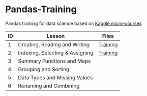 # Pandas-Training

Pandas training for data science based on [Kaggle micro-courses](https://www.kaggle.com/learn/python)

ID | Lesson | Files
------------ | ------------ | -------------
1 | Creating, Reading and Writing | [Training](/Lesson_1/script_01.py) | [Exercise](/Lesson_1/script_01_ex.py)
2 | Indexing, Selecting & Assigning | [Training](/Lesson_2/script_02.py) | [Exercise](/Lesson_2/script_02_ex.py)
3 | Summary Functions and Maps |
4 | Grouping and Sorting |
5 | Data Types and Missing Values |
6 | Renaming and Combining |
